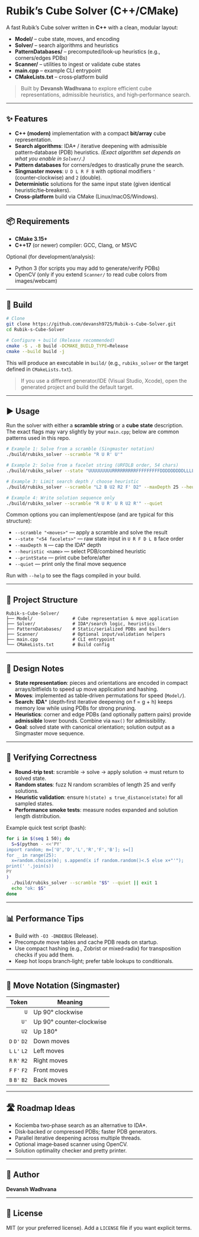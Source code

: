 # Rubik’s Cube Solver (C++/CMake)

A fast Rubik’s Cube solver written in **C++** with a clean, modular layout:

- **Model/** – cube state, moves, and encoding
- **Solver/** – search algorithms and heuristics
- **PatternDatabases/** – precomputed/look‑up heuristics (e.g., corners/edges PDBs)
- **Scanner/** – utilities to ingest or validate cube states
- **main.cpp** – example CLI entrypoint
- **CMakeLists.txt** – cross‑platform build

> Built by **Devansh Wadhvana** to explore efficient cube representations, admissible heuristics, and high‑performance search.

---

## ✨ Features

- **C++ (modern)** implementation with a compact **bit/array** cube representation.
- **Search algorithms**: IDA* / iterative deepening with admissible pattern‑database (PDB) heuristics. *(Exact algorithm set depends on what you enable in `Solver/`.)*
- **Pattern databases** for corners/edges to drastically prune the search.
- **Singmaster moves**: `U D L R F B` with optional modifiers `'` (counter‑clockwise) and `2` (double).
- **Deterministic** solutions for the same input state (given identical heuristic/tie‑breakers).
- **Cross‑platform** build via CMake (Linux/macOS/Windows).

---

## 📦 Requirements

- **CMake 3.15+**
- **C++17** (or newer) compiler: GCC, Clang, or MSVC

Optional (for development/analysis):
- Python 3 (for scripts you may add to generate/verify PDBs)
- OpenCV (only if you extend `Scanner/` to read cube colors from images/webcam)

---

## 🧰 Build

```bash
# Clone
git clone https://github.com/devansh9725/Rubik-s-Cube-Solver.git
cd Rubik-s-Cube-Solver

# Configure + build (Release recommended)
cmake -S . -B build -DCMAKE_BUILD_TYPE=Release
cmake --build build -j
```

This will produce an executable in `build/` (e.g., `rubiks_solver` or the target defined in `CMakeLists.txt`).

> If you use a different generator/IDE (Visual Studio, Xcode), open the generated project and build the default target.

---

## ▶️ Usage

Run the solver with either a **scramble string** or a **cube state** description. The exact flags may vary slightly by your `main.cpp`; below are common patterns used in this repo.

```bash
# Example 1: Solve from a scramble (Singmaster notation)
./build/rubiks_solver --scramble "R U R' U'"

# Example 2: Solve from a facelet string (URFDLB order, 54 chars)
./build/rubiks_solver --state "UUUUUUUUURRRRRRRRRFFFFFFFFFDDDDDDDDDLLLLLLLLLBBBBBBBBB"

# Example 3: Limit search depth / choose heuristic
./build/rubiks_solver --scramble "L2 B U2 R2 F' D2" --maxDepth 25 --heuristic corners+edges

# Example 4: Write solution sequence only
./build/rubiks_solver --scramble "R U R' U R U2 R'" --quiet
```

Common options you can implement/expose (and are typical for this structure):

- `--scramble "<moves>"` — apply a scramble and solve the result
- `--state "<54 facelets>"` — raw state input in `U R F D L B` face order
- `--maxDepth N` — cap the IDA* depth
- `--heuristic <name>` — select PDB/combined heuristic
- `--printState` — print cube before/after
- `--quiet` — print only the final move sequence

Run with `--help` to see the flags compiled in your build.

---

## 🧱 Project Structure

```
Rubik-s-Cube-Solver/
├── Model/               # Cube representation & move application
├── Solver/              # IDA*/search logic, heuristics
├── PatternDatabases/    # Static/serialized PDBs and builders
├── Scanner/             # Optional input/validation helpers
├── main.cpp             # CLI entrypoint
└── CMakeLists.txt       # Build config
```

---

## 🧠 Design Notes

- **State representation**: pieces and orientations are encoded in compact arrays/bitfields to speed up move application and hashing.
- **Moves**: implemented as table‑driven permutations for speed (`Model/`).
- **Search**: **IDA*** (depth‑first iterative deepening on f = g + h) keeps memory low while using PDBs for strong pruning.
- **Heuristics**: corner and edge PDBs (and optionally pattern pairs) provide **admissible** lower bounds. Combine via `max()` for admissibility.
- **Goal**: solved state with canonical orientation; solution output as a Singmaster move sequence.

---

## 🧪 Verifying Correctness

- **Round‑trip test**: scramble → solve → apply solution → must return to solved state.
- **Random states**: fuzz N random scrambles of length 25 and verify solutions.
- **Heuristic validation**: ensure `h(state) ≤ true_distance(state)` for all sampled states.
- **Performance smoke tests**: measure nodes expanded and solution length distribution.

Example quick test script (bash):

```bash
for i in $(seq 1 50); do
  S=$(python - <<'PY'
import random; m=['U','D','L','R','F','B']; s=[]
for _ in range(25):
  x=random.choice(m); s.append(x if random.random()<.5 else x+"'");
print(' '.join(s))
PY
)
  ./build/rubiks_solver --scramble "$S" --quiet || exit 1
  echo "ok: $S"
done
```

---

## 📊 Performance Tips

- Build with `-O3 -DNDEBUG` (Release).
- Precompute move tables and cache PDB reads on startup.
- Use compact hashing (e.g., Zobrist or mixed‑radix) for transposition checks if you add them.
- Keep hot loops branch‑light; prefer table lookups to conditionals.

---

## 🧩 Move Notation (Singmaster)

| Token | Meaning                 |
|------:|-------------------------|
| `U`   | Up 90° clockwise        |
| `U'`  | Up 90° counter‑clockwise|
| `U2`  | Up 180°                 |
| `D` `D'` `D2` | Down moves      |
| `L` `L'` `L2` | Left moves      |
| `R` `R'` `R2` | Right moves     |
| `F` `F'` `F2` | Front moves     |
| `B` `B'` `B2` | Back moves      |

---

## 🛣️ Roadmap Ideas

- Kociemba two‑phase search as an alternative to IDA*.
- Disk‑backed or compressed PDBs; faster PDB generators.
- Parallel iterative deepening across multiple threads.
- Optional image‑based scanner using OpenCV.
- Solution optimality checker and pretty printer.

---

## 🙌 Author

**Devansh Wadhvana**

---

## 📄 License

MIT (or your preferred license). Add a `LICENSE` file if you want explicit terms.
